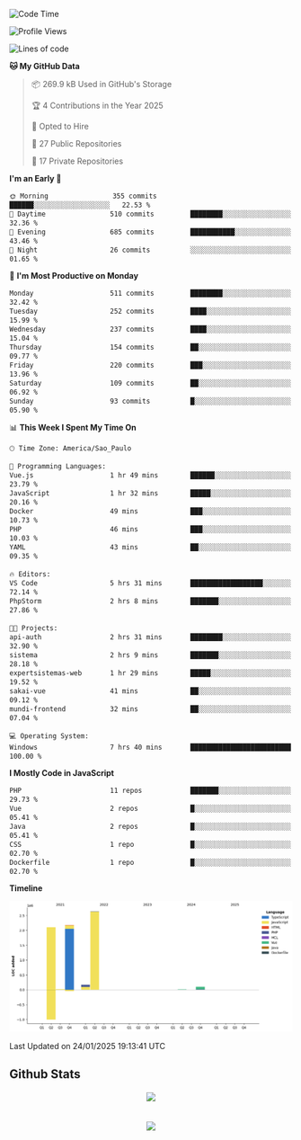 
<!--START_SECTION:waka-->
![Code Time](http://img.shields.io/badge/Code%20Time-1%2C759%20hrs%2056%20mins-blue)

![Profile Views](http://img.shields.io/badge/Profile%20Views-5-blue)

![Lines of code](https://img.shields.io/badge/From%20Hello%20World%20I%27ve%20Written-7.2%20million%20lines%20of%20code-blue)

**🐱 My GitHub Data** 

> 📦 269.9 kB Used in GitHub's Storage 
 > 
> 🏆 4 Contributions in the Year 2025
 > 
> 💼 Opted to Hire
 > 
> 📜 27 Public Repositories 
 > 
> 🔑 17 Private Repositories 
 > 
**I'm an Early 🐤** 

```text
🌞 Morning                355 commits         ██████░░░░░░░░░░░░░░░░░░░   22.53 % 
🌆 Daytime                510 commits         ████████░░░░░░░░░░░░░░░░░   32.36 % 
🌃 Evening                685 commits         ███████████░░░░░░░░░░░░░░   43.46 % 
🌙 Night                  26 commits          ░░░░░░░░░░░░░░░░░░░░░░░░░   01.65 % 
```
📅 **I'm Most Productive on Monday** 

```text
Monday                   511 commits         ████████░░░░░░░░░░░░░░░░░   32.42 % 
Tuesday                  252 commits         ████░░░░░░░░░░░░░░░░░░░░░   15.99 % 
Wednesday                237 commits         ████░░░░░░░░░░░░░░░░░░░░░   15.04 % 
Thursday                 154 commits         ██░░░░░░░░░░░░░░░░░░░░░░░   09.77 % 
Friday                   220 commits         ███░░░░░░░░░░░░░░░░░░░░░░   13.96 % 
Saturday                 109 commits         ██░░░░░░░░░░░░░░░░░░░░░░░   06.92 % 
Sunday                   93 commits          █░░░░░░░░░░░░░░░░░░░░░░░░   05.90 % 
```


📊 **This Week I Spent My Time On** 

```text
🕑︎ Time Zone: America/Sao_Paulo

💬 Programming Languages: 
Vue.js                   1 hr 49 mins        ██████░░░░░░░░░░░░░░░░░░░   23.79 % 
JavaScript               1 hr 32 mins        █████░░░░░░░░░░░░░░░░░░░░   20.16 % 
Docker                   49 mins             ███░░░░░░░░░░░░░░░░░░░░░░   10.73 % 
PHP                      46 mins             ███░░░░░░░░░░░░░░░░░░░░░░   10.03 % 
YAML                     43 mins             ██░░░░░░░░░░░░░░░░░░░░░░░   09.35 % 

🔥 Editors: 
VS Code                  5 hrs 31 mins       ██████████████████░░░░░░░   72.14 % 
PhpStorm                 2 hrs 8 mins        ███████░░░░░░░░░░░░░░░░░░   27.86 % 

🐱‍💻 Projects: 
api-auth                 2 hrs 31 mins       ████████░░░░░░░░░░░░░░░░░   32.90 % 
sistema                  2 hrs 9 mins        ███████░░░░░░░░░░░░░░░░░░   28.18 % 
expertsistemas-web       1 hr 29 mins        █████░░░░░░░░░░░░░░░░░░░░   19.52 % 
sakai-vue                41 mins             ██░░░░░░░░░░░░░░░░░░░░░░░   09.12 % 
mundi-frontend           32 mins             ██░░░░░░░░░░░░░░░░░░░░░░░   07.04 % 

💻 Operating System: 
Windows                  7 hrs 40 mins       █████████████████████████   100.00 % 
```

**I Mostly Code in JavaScript** 

```text
PHP                      11 repos            ███████░░░░░░░░░░░░░░░░░░   29.73 % 
Vue                      2 repos             █░░░░░░░░░░░░░░░░░░░░░░░░   05.41 % 
Java                     2 repos             █░░░░░░░░░░░░░░░░░░░░░░░░   05.41 % 
CSS                      1 repo              █░░░░░░░░░░░░░░░░░░░░░░░░   02.70 % 
Dockerfile               1 repo              █░░░░░░░░░░░░░░░░░░░░░░░░   02.70 % 
```



**Timeline**

![Lines of Code chart](https://raw.githubusercontent.com/MaueDev/MaueDev/main/assets/bar_graph.png)


 Last Updated on 24/01/2025 19:13:41 UTC
<!--END_SECTION:waka-->

## Github Stats  
<div align="center"><img src="https://github-readme-stats.vercel.app/api/top-langs/?username=MaueDev&hide_border=true&layout=compact" align="center" /></div>  

<br/>  

<br/>  

<div align="center">
<img src="https://komarev.com/ghpvc/?username=MaueDev&&style=flat-square" align="center" />
</div>  
  

